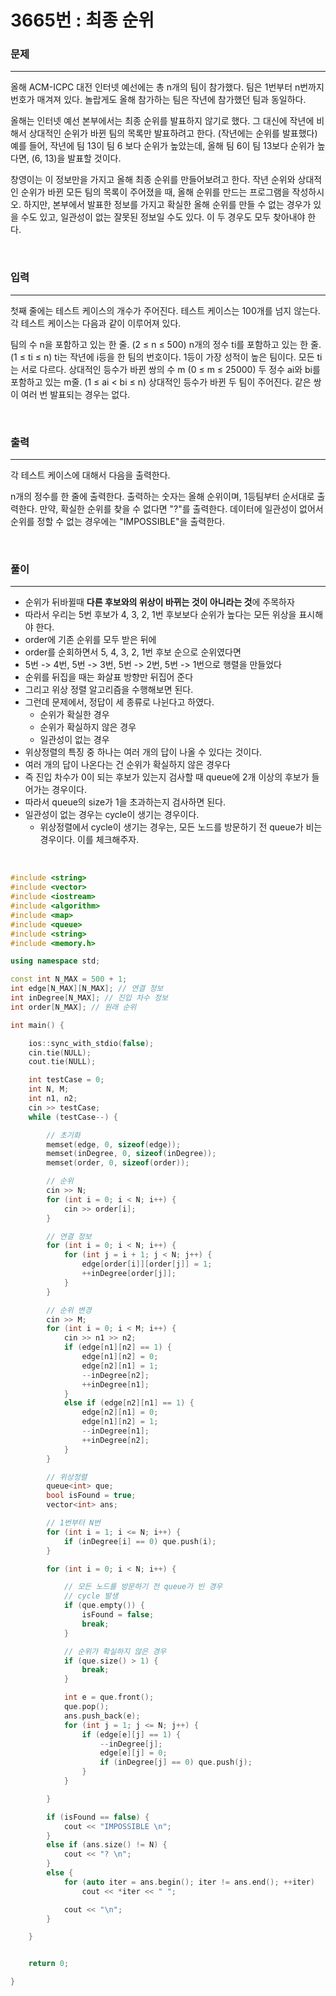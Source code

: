 3665번 : 최종 순위
===
### 문제
---

올해 ACM-ICPC 대전 인터넷 예선에는 총 n개의 팀이 참가했다. 팀은 1번부터 n번까지 번호가 매겨져 있다. 놀랍게도 올해 참가하는 팀은 작년에 참가했던 팀과 동일하다.

올해는 인터넷 예선 본부에서는 최종 순위를 발표하지 않기로 했다. 그 대신에 작년에 비해서 상대적인 순위가 바뀐 팀의 목록만 발표하려고 한다. (작년에는 순위를 발표했다) 예를 들어, 작년에 팀 13이 팀 6 보다 순위가 높았는데, 올해 팀 6이 팀 13보다 순위가 높다면, (6, 13)을 발표할 것이다.

창영이는 이 정보만을 가지고 올해 최종 순위를 만들어보려고 한다. 작년 순위와 상대적인 순위가 바뀐 모든 팀의 목록이 주어졌을 때, 올해 순위를 만드는 프로그램을 작성하시오. 하지만, 본부에서 발표한 정보를 가지고 확실한 올해 순위를 만들 수 없는 경우가 있을 수도 있고, 일관성이 없는 잘못된 정보일 수도 있다. 이 두 경우도 모두 찾아내야 한다.

<br>

### 입력
---
첫째 줄에는 테스트 케이스의 개수가 주어진다. 테스트 케이스는 100개를 넘지 않는다. 각 테스트 케이스는 다음과 같이 이루어져 있다.

팀의 수 n을 포함하고 있는 한 줄. (2 ≤ n ≤ 500)
n개의 정수 ti를 포함하고 있는 한 줄. (1 ≤ ti ≤ n) ti는 작년에 i등을 한 팀의 번호이다. 1등이 가장 성적이 높은 팀이다. 모든 ti는 서로 다르다.
상대적인 등수가 바뀐 쌍의 수 m (0 ≤ m ≤ 25000)
두 정수 ai와 bi를 포함하고 있는 m줄. (1 ≤ ai < bi ≤ n) 상대적인 등수가 바뀐 두 팀이 주어진다. 같은 쌍이 여러 번 발표되는 경우는 없다.

<br>

### 출력
---
각 테스트 케이스에 대해서 다음을 출력한다.

n개의 정수를 한 줄에 출력한다. 출력하는 숫자는 올해 순위이며, 1등팀부터 순서대로 출력한다. 만약, 확실한 순위를 찾을 수 없다면 "?"를 출력한다. 데이터에 일관성이 없어서 순위를 정할 수 없는 경우에는 "IMPOSSIBLE"을 출력한다.

<br>

### 풀이
---

- 순위가 뒤바뀔때 **다른 후보와의 위상이 바뀌는 것이 아니라는 것**에 주목하자
- 따라서 우리는 5번 후보가 4, 3, 2, 1번 후보보다 순위가 높다는 모든 위상을 표시해야 한다.
- order에 기존 순위를 모두 받은 뒤에
- order를 순회하면서 5, 4, 3, 2, 1번 후보 순으로 순위였다면
- 5번 -> 4번, 5번 -> 3번, 5번 -> 2번, 5번 -> 1번으로 행렬을 만들었다
- 순위를 뒤집을 때는 화살표 방향만 뒤집어 준다
- 그리고 위상 정렬 알고리즘을 수행해보면 된다.
- 그런데 문제에서, 정답이 세 종류로 나뉜다고 하였다.
  - 순위가 확실한 경우
  - 순위가 확실하지 않은 경우
  - 일관성이 없는 경우
- 위상정렬의 특징 중 하나는 여러 개의 답이 나올 수 있다는 것이다.
- 여러 개의 답이 나온다는 건 순위가 확실하지 않은 경우다
- 즉 진입 차수가 0이 되는 후보가 있는지 검사할 때 queue에 2개 이상의 후보가 들어가는 경우이다.
- 따라서 queue의 size가 1을 초과하는지 검사하면 된다.
- 일관성이 없는 경우는 cycle이 생기는 경우이다.
  - 위상정렬에서 cycle이 생기는 경우는, 모든 노드를 방문하기 전 queue가 비는 경우이다. 이를 체크해주자.



<br>

```c++
#include <string>
#include <vector>
#include <iostream>
#include <algorithm>
#include <map>
#include <queue>
#include <string>
#include <memory.h>

using namespace std;

const int N_MAX = 500 + 1;
int edge[N_MAX][N_MAX]; // 연결 정보
int inDegree[N_MAX]; // 진입 차수 정보
int order[N_MAX]; // 원래 순위

int main() {

	ios::sync_with_stdio(false);
	cin.tie(NULL);
	cout.tie(NULL);

	int testCase = 0;
	int N, M;
	int n1, n2;
	cin >> testCase;
	while (testCase--) {

		// 초기화
		memset(edge, 0, sizeof(edge));
		memset(inDegree, 0, sizeof(inDegree));
		memset(order, 0, sizeof(order));

		// 순위
		cin >> N;
		for (int i = 0; i < N; i++) {
			cin >> order[i];
		}

		// 연결 정보
		for (int i = 0; i < N; i++) {
			for (int j = i + 1; j < N; j++) {
				edge[order[i]][order[j]] = 1;
				++inDegree[order[j]];
			}
		}

		// 순위 변경
		cin >> M;
		for (int i = 0; i < M; i++) {
			cin >> n1 >> n2;
			if (edge[n1][n2] == 1) {
				edge[n1][n2] = 0;
				edge[n2][n1] = 1;
				--inDegree[n2];
				++inDegree[n1];
			}
			else if (edge[n2][n1] == 1) {
				edge[n2][n1] = 0;
				edge[n1][n2] = 1;
				--inDegree[n1];
				++inDegree[n2];
			}
		}

		// 위상정렬
		queue<int> que;
		bool isFound = true;
		vector<int> ans;

		// 1번부터 N번
		for (int i = 1; i <= N; i++) {
			if (inDegree[i] == 0) que.push(i);
		}

		for (int i = 0; i < N; i++) {

			// 모든 노드를 방문하기 전 queue가 빈 경우
			// cycle 발생
			if (que.empty()) {
				isFound = false;
				break;
			}

			// 순위가 확실하지 않은 경우
			if (que.size() > 1) {
				break;
			}

			int e = que.front();
			que.pop();
			ans.push_back(e);
			for (int j = 1; j <= N; j++) {
				if (edge[e][j] == 1) {
					--inDegree[j];
					edge[e][j] = 0;
					if (inDegree[j] == 0) que.push(j);
				}
			}

		}

		if (isFound == false) {
			cout << "IMPOSSIBLE \n";
		}
		else if (ans.size() != N) {
			cout << "? \n";
		}
		else {
			for (auto iter = ans.begin(); iter != ans.end(); ++iter)
				cout << *iter << " ";

			cout << "\n";
		}

	}


	return 0;

}

```
